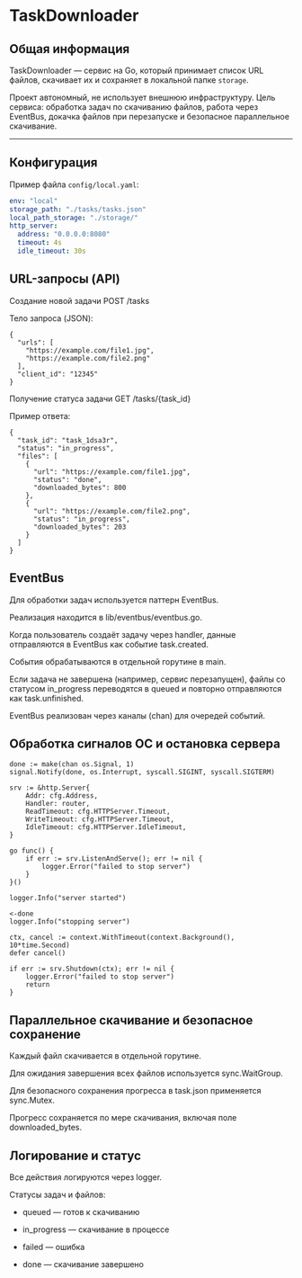 # TaskDownloader

## Общая информация

TaskDownloader — сервис на Go, который принимает список URL файлов, скачивает их и сохраняет в локальной папке `storage`.

Проект автономный, не использует внешнюю инфраструктуру. Цель сервиса: обработка задач по скачиванию файлов, работа через EventBus, докачка файлов при перезапуске и безопасное параллельное скачивание.

---

## Конфигурация

Пример файла `config/local.yaml`:

```yaml
env: "local"
storage_path: "./tasks/tasks.json"
local_path_storage: "./storage/"
http_server:
  address: "0.0.0.0:8080"
  timeout: 4s
  idle_timeout: 30s
```

## URL-запросы (API)

Создание новой задачи
POST /tasks

Тело запроса (JSON):
```
{
  "urls": [
    "https://example.com/file1.jpg",
    "https://example.com/file2.png"
  ],
  "client_id": "12345"
}
```

Получение статуса задачи
GET /tasks/{task_id}

Пример ответа:
```
{
  "task_id": "task_1dsa3r",
  "status": "in_progress",
  "files": [
    {
      "url": "https://example.com/file1.jpg",
      "status": "done",
      "downloaded_bytes": 800
    },
    {
      "url": "https://example.com/file2.png",
      "status": "in_progress",
      "downloaded_bytes": 203
    }
  ]
}
```

## EventBus

Для обработки задач используется паттерн EventBus.

Реализация находится в lib/eventbus/eventbus.go.

Когда пользователь создаёт задачу через handler, данные отправляются в EventBus как событие task.created.

События обрабатываются в отдельной горутине в main.

Если задача не завершена (например, сервис перезапущен), файлы со статусом in_progress переводятся в queued и повторно отправляются как task.unfinished.

EventBus реализован через каналы (chan) для очередей событий.


## Обработка сигналов ОС и остановка сервера
```
done := make(chan os.Signal, 1)
signal.Notify(done, os.Interrupt, syscall.SIGINT, syscall.SIGTERM)

srv := &http.Server{
    Addr: cfg.Address,
    Handler: router,
    ReadTimeout: cfg.HTTPServer.Timeout,
    WriteTimeout: cfg.HTTPServer.Timeout,
    IdleTimeout: cfg.HTTPServer.IdleTimeout,
}

go func() {
    if err := srv.ListenAndServe(); err != nil {
        logger.Error("failed to stop server")
    }
}()

logger.Info("server started")

<-done
logger.Info("stopping server")

ctx, cancel := context.WithTimeout(context.Background(), 10*time.Second)
defer cancel()

if err := srv.Shutdown(ctx); err != nil {
    logger.Error("failed to stop server")
    return
}
```

## Параллельное скачивание и безопасное сохранение

Каждый файл скачивается в отдельной горутине.

Для ожидания завершения всех файлов используется sync.WaitGroup.

Для безопасного сохранения прогресса в task.json применяется sync.Mutex.

Прогресс сохраняется по мере скачивания, включая поле downloaded_bytes.

## Логирование и статус

Все действия логируются через logger.

Статусы задач и файлов:

- queued — готов к скачиванию

- in_progress — скачивание в процессе

- failed — ошибка

- done — скачивание завершено
